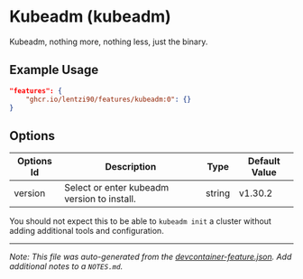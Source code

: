 
# Kubeadm (kubeadm)

Kubeadm, nothing more, nothing less, just the binary.

## Example Usage

```json
"features": {
    "ghcr.io/lentzi90/features/kubeadm:0": {}
}
```

## Options

| Options Id | Description | Type | Default Value |
|-----|-----|-----|-----|
| version | Select or enter kubeadm version to install. | string | v1.30.2 |

You should not expect this to be able to `kubeadm init` a cluster without adding additional tools and configuration.


---

_Note: This file was auto-generated from the [devcontainer-feature.json](https://github.com/lentzi90/features/blob/main/src/kubeadm/devcontainer-feature.json).  Add additional notes to a `NOTES.md`._
